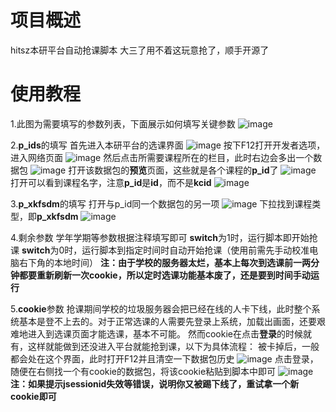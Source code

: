 # 项目概述
hitsz本研平台自动抢课脚本
大三了用不着这玩意抢了，顺手开源了

# 使用教程
1.此图为需要填写的参数列表，下面展示如何填写关键参数
![image](https://github.com/user-attachments/assets/732b92a6-f953-4e47-988b-f80c537c5741)

2.**p_ids**的填写
首先进入本研平台的选课界面
![image](https://github.com/user-attachments/assets/ebce639a-808a-419d-b755-9a08a8b77f9f)
按下F12打开开发者选项，进入网络页面
![image](https://github.com/user-attachments/assets/4a066758-38d3-4c14-872b-30d068fd45ba)
然后点击所需要课程所在的栏目，此时右边会多出一个数据包
![image](https://github.com/user-attachments/assets/b0dae0fe-b486-4462-b36b-00c6dcb33619)
打开该数据包的**预览**页面，这些就是各个课程的**p_id**了
![image](https://github.com/user-attachments/assets/313931b5-f020-4517-8dc0-33315e20e63e)
打开可以看到课程名字，注意**p_id**是**id**，而不是**kcid**
![image](https://github.com/user-attachments/assets/b72c4f87-8737-4c43-99d3-6a2060d4092b)

3.**p_xkfsdm**的填写
打开与p_id同一个数据包的另一项
![image](https://github.com/user-attachments/assets/56dad737-aba7-4164-a8cd-7bdc37327649)
下拉找到课程类型，即**p_xkfsdm**
![image](https://github.com/user-attachments/assets/ea87ce03-7c44-4949-b3e1-742ca78369ce)

4.剩余参数
学年学期等参数根据注释填写即可
**switch**为1时，运行脚本即开始抢课
**switch**为0时，运行脚本到指定时间时自动开始抢课（使用前需先手动校准电脑右下角的本地时间）
**注：由于学校的服务器太烂，基本上每次到选课前一两分钟都要重新刷新一次cookie，所以定时选课功能基本废了，还是要到时间手动运行**

5.**cookie**参数
抢课期间学校的垃圾服务器会把已经在线的人卡下线，此时整个系统基本是登不上去的。对于正常选课的人需要先登录上系统，加载出画面，还要艰难地进入到选课页面才能选课，基本不可能。
然而cookie在点击**登录**的时候就有，这样就能做到还没进入平台就能抢到课，以下为具体流程：
被卡掉后，一般都会处在这个界面，此时打开F12并且清空一下数据包历史
![image](https://github.com/user-attachments/assets/b18826b7-b13c-4d1a-b85e-9857eb28e019)
点击登录，随便在右侧找一个有cookie的数据包，将该cookie粘贴到脚本中即可
![image](https://github.com/user-attachments/assets/13b79306-520a-4787-a7b3-2677953d977f)
**注：如果提示jsessionid失效等错误，说明你又被踢下线了，重试拿一个新cookie即可**

